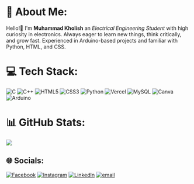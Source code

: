 # 💫 About Me:
Hello!👋 I'm __Muhammad Kholish__ an _Electrical Engineering Student_ with high curiosity in electronics. Always eager to learn new things, think critically, and grow fast. Experienced in Arduino-based projects and familiar with Python, HTML, and CSS.

# 💻 Tech Stack:
![C](https://img.shields.io/badge/c-%2300599C.svg?style=for-the-badge&logo=c&logoColor=white) ![C++](https://img.shields.io/badge/c++-%2300599C.svg?style=for-the-badge&logo=c%2B%2B&logoColor=white) ![HTML5](https://img.shields.io/badge/html5-%23E34F26.svg?style=for-the-badge&logo=html5&logoColor=white) ![CSS3](https://img.shields.io/badge/css3-%231572B6.svg?style=for-the-badge&logo=css3&logoColor=white) ![Python](https://img.shields.io/badge/python-3670A0?style=for-the-badge&logo=python&logoColor=ffdd54) ![Vercel](https://img.shields.io/badge/vercel-%23000000.svg?style=for-the-badge&logo=vercel&logoColor=white) ![MySQL](https://img.shields.io/badge/mysql-4479A1.svg?style=for-the-badge&logo=mysql&logoColor=white) ![Canva](https://img.shields.io/badge/Canva-%2300C4CC.svg?style=for-the-badge&logo=Canva&logoColor=white) ![Arduino](https://img.shields.io/badge/-Arduino-00979D?style=for-the-badge&logo=Arduino&logoColor=white)
# 📊 GitHub Stats:
![](https://github-readme-stats.vercel.app/api/top-langs/?username=Icyrisu&theme=tokyonight&hide_border=true&include_all_commits=true&count_private=true&layout=compact)

## 🌐 Socials:
[![Facebook](https://img.shields.io/badge/Facebook-%231877F2.svg?logo=Facebook&logoColor=white)](https://facebook.com/icyzurin) [![Instagram](https://img.shields.io/badge/Instagram-%23E4405F.svg?logo=Instagram&logoColor=white)](https://instagram.com/ri.su___) [![LinkedIn](https://img.shields.io/badge/LinkedIn-%230077B5.svg?logo=linkedin&logoColor=white)](https://linkedin.com/in/muhammad-kholish) [![email](https://img.shields.io/badge/Email-D14836?logo=gmail&logoColor=white)](mailto:kholish2511@gmail.com) 
